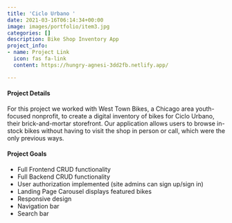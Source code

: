 ```yaml
---
title: 'Ciclo Urbano '
date: 2021-03-16T06:14:34+00:00
image: images/portfolio/item3.jpg
categories: []
description: Bike Shop Inventory App
project_info:
- name: Project Link
  icon: fas fa-link
  content: https://hungry-agnesi-3dd2fb.netlify.app/

---
```

#### Project Details

For this project we worked with West Town Bikes, a Chicago area youth-focused nonprofit, to create a digital inventory of bikes for Ciclo Urbano, their brick-and-mortar storefront. Our application allows users to browse in-stock bikes without having to visit the shop in person or call, which were the only previous ways.

#### Project Goals

* Full Frontend CRUD functionality
* Full Backend CRUD functionality
* User authorization implemented (site admins can sign up/sign in)
* Landing Page Carousel displays featured bikes
* Responsive design
* Navigation bar
* Search bar